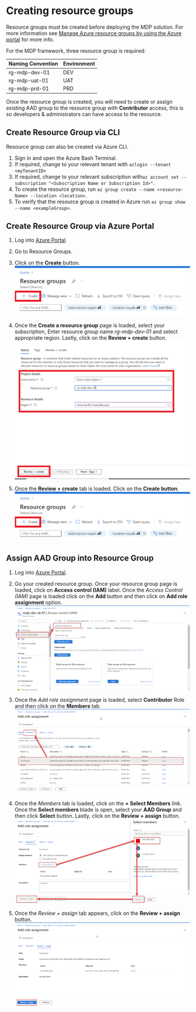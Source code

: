 # Creating resource groups

Resource groups must be created before deploying the MDP solution. For more information see [Manage Azure resource groups by using the Azure portal](https://docs.microsoft.com/en-us/azure/azure-resource-manager/management/manage-resource-groups-portal) for more info.

For the MDP framework, three resource group is required:

|Naming Convention|Environment|
|-----------------|-----------|
|rg-mdp-dev-01       |DEV        |
|rg-mdp-uat-01       |UAT        |
|rg-mdp-prd-01       |PRD        |

Once the resource group is created, you will need to create or assign existing AAD group to the resource group with **Contributor** access, this is so developers & administrators can have access to the resource.

## Create Resource Group via CLI

Resource group can also be created via Azure CLI.

1. Sign in and open the Azure Bash Terminal.
2. If required, change to your relevant tenant with `azlogin --tenant <myTenantID>`
3. If required, change to your relevant subscription with`az account set --subscription "<Subscription Name or Subscription Id>"`.
4. To create the resource group, run `az group create --name <resource-Name> --location <location>`.
5. To verify that the resource group is created in Azure run `az group show --name <exampleGroup>`.


## Create Resource Group via Azure Portal

1. Log into [Azure Portal](https://portal.azure.com/).
2. Go to Resource Groups.
3. Click on the **Create** button.  
   ![RG - Resource Group (Create Resource Group)](./images/Resource%20Group%20(Create%20RG).png)

4. Once the **Create a resource group** page is loaded, select your subscription, Enter resource group name *rg-mdp-dev-01* and select appropriate region. Lastly, click on the **Review + create** button.  
  ![RG - Resource Group (Enter Details)](./images/Resource%20Group%20(Enter%20Details).png)

5. Once the **Review + create** tab is loaded. Click on the **Create button**.  
   ![RG - Resource Group (Create)](./images/Resource%20Group%20(Create%20RG).png)


## Assign AAD Group into Resource Group

1. Log into [Azure Portal](https://portal.azure.com/).
2. Go your created resource group. Once your resource group page is loaded, click on **Access control (IAM)** label. Once the *Access Control (IAM)* page is loaded click on the **Add** button and then click on **Add role assignment** option.  
   ![RG - Resource Group (Add role assignment)](./images/RG%20-%20Resource%20Group%20(Add%20role%20assignment).png)

3. Once the *Add role assignment* page is loaded, select **Contributor** Role and then click on the **Members** tab.  
   ![RG - Resource Group (Add Contributor Role)](./images/RG%20-%20Resource%20Group%20(Add%20Contributor%20Role).png)

4. Once the *Members* tab is loaded, click on the **+ Select Members** link. Once the **Select members** blade is open, select your **AAD Group** and then click **Select** button. Lastly, click on the **Review + assign** button.  
   ![RG - Resource Group (Select Members - Add role assignment)](./images/RG%20-%20Resource%20Group%20(Select%20Members%20-%20Add%20role%20assignment).png)

5. Once the *Review + assign* tab appears, click on the  **Review + assign** button.  
   ![RG - Resource Group (Review and assign)](./images/RG%20-%20Resource%20Group%20(Review%20and%20assign).png)
